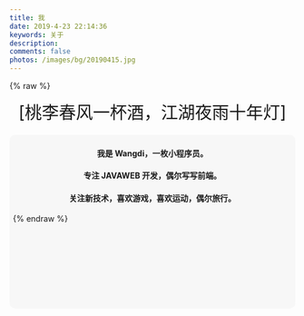 ```yaml
---
title: 我
date: 2019-4-23 22:14:36
keywords: 关于
description: 
comments: false
photos: /images/bg/20190415.jpg
---
```

{% raw %}
<div class="moe-mashiro" style="text-align:center; font-size: 30px; margin-bottom: 20px;">[桃李春风一杯酒，江湖夜雨十年灯]</div>
<div id="hello-mashiro" class="popcontainer" style="min-height: 300px; padding: 2px 6px 4px; background-color: rgba(242, 242, 242, 0.5); border-radius: 10px;">
  <center>
  <h4>我是 Wangdi，一枚小程序员。</h4>
  <h4>专注 JAVAWEB 开发，偶尔写写前端。</h4>
  <h4>关注新技术，喜欢游戏，喜欢运动，偶尔旅行。</h4>
  </center>
{% endraw %}